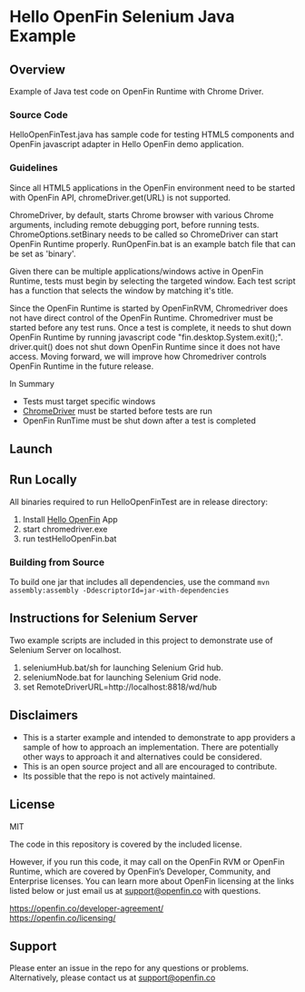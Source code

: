 # Hello OpenFin Selenium Java Example

## Overview
Example of Java test code on OpenFin Runtime with Chrome Driver.

### Source Code
HelloOpenFinTest.java has sample code for testing HTML5 components and OpenFin javascript adapter in Hello OpenFin demo application.

### Guidelines
Since all HTML5 applications in the OpenFin environment need to be started with OpenFin API, chromeDriver.get(URL) is not supported.

ChromeDriver, by default, starts Chrome browser with various Chrome arguments, including remote debugging port, before running tests.  ChromeOptions.setBinary needs to be called so ChromeDriver can start OpenFin Runtime properly.  RunOpenFin.bat is an example batch file that can be set as 'binary'.

Given there can be multiple applications/windows active in OpenFin Runtime, tests must begin by selecting the targeted window. Each test script has a function that selects the window by matching it's title.

Since the OpenFin Runtime is started by OpenFinRVM, Chromedriver does not have direct control of the OpenFin Runtime. Chromedriver must be started before any test runs. Once a test is complete, it needs to shut down OpenFin Runtime by running javascript code "fin.desktop.System.exit();". driver.quit() does not shut down OpenFin Runtime since it does not have access. Moving forward, we will improve how Chromedriver controls OpenFin Runtime in the future release.

In Summary
* Tests must target specific windows
* [ChromeDriver](https://chromedriver.storage.googleapis.com/index.html)  must be started before tests are run
* OpenFin RunTime must be shut down after a test is completed

## Launch
## Run Locally
All binaries required to run HelloOpenFinTest are in release directory:

1. Install [Hello OpenFin](https://install.openfin.co/download/?config=https%3A%2F%2Fcdn.openfin.co%2Fdemos%2Fhello%2Fapp.json&fileName=HelloOpenFin&supportEmail=support%40openfin.co) App 
2. start chromedriver.exe
3. run testHelloOpenFin.bat

### Building from Source
To build one jar that includes all dependencies, use the command `mvn assembly:assembly -DdescriptorId=jar-with-dependencies`

## Instructions for Selenium Server
Two example scripts are included in this project to demonstrate use of Selenium Server on localhost.
1. seleniumHub.bat/sh for launching Selenium Grid hub.
2. seleniumNode.bat for launching Selenium Grid node.
3. set RemoteDriverURL=http://localhost:8818/wd/hub

## Disclaimers
* This is a starter example and intended to demonstrate to app providers a sample of how to approach an implementation. There are potentially other ways to approach it and alternatives could be considered. 
* This is an open source project and all are encouraged to contribute.
* Its possible that the repo is not actively maintained.

## License
MIT

The code in this repository is covered by the included license.

However, if you run this code, it may call on the OpenFin RVM or OpenFin Runtime, which are covered by OpenFin’s Developer, Community, and Enterprise licenses. You can learn more about OpenFin licensing at the links listed below or just email us at support@openfin.co with questions.

https://openfin.co/developer-agreement/ <br/>
https://openfin.co/licensing/

## Support
Please enter an issue in the repo for any questions or problems. 
<br> Alternatively, please contact us at support@openfin.co
